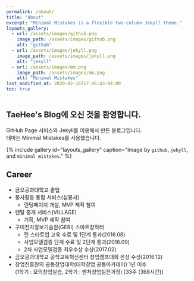 ```yaml
---
permalink: /about/
title: "About"
excerpt: "Minimal Mistakes is a flexible two-column Jekyll theme."
layouts_gallery:
  - url: /assets/images/github.png
    image_path: /assets/images/github.png
    alt: "github"
  - url: /assets/images/jekyll.png
    image_path: /assets/images/jekyll.png
    alt: "jekyll"
  - url: /assets/images/mm.png
    image_path: /assets/images/mm.png
    alt: "Minimal Mistakes"
last_modified_at: 2020-02-16T17:46:43-04:00
toc: true
---
```


TaeHee's Blog에 오신 것을 환영합니다.
-------
GitHub Page 서비스와 Jekyll를 이용해서 만든 블로그입니다.  
테마는 Minimal Mistakes를 사용했습니다.

{% include gallery id="layouts_gallery" caption="Image by `github`, `jekyll`, and `minimal mistakes`." %}


## Career

- 금오공과대학교 졸업
- 봉사활동 통합 서비스(심봉사)  
  - 랜딩페이지 개설,  MVP 제작 참여
- 렌탈 중개 서비스(VILLAGE)
  - 기획,  MVP 제작 참여
- 구미전자정보기술원(GERI) 스마트창작터  
  - 린 스타트업 교육 수료 및 1단계 통과(2016.08)  
  - 사업모델검증 단계 수료 및 2단계 통과(2016.09)  
  - 2차 사업모델검증 최우수상 수상(2017.02)
- 금오공과대학교 공학교육혁신센터 창업캠프대회 은상 수상(2016.12)
- 창업진흥원의 공동창업대학(대학창업 공동아카데미) 1년 이수  
  (1학기 : 모의창업실습, 2학기 : 벤처창업실전과정) [33주 (368시간)]